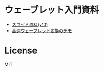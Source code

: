 # ウェーブレット入門資料

- [スライド資料(v1.1)](https://github.com/aikiriao/introduction_to_wavelet/releases/download/v1.1/introduction_to_wavelet_v1_1.pdf)
- [高速ウェーブレット変換のデモ](./implementation/fwt_demos.ipynb)

# License

MIT
